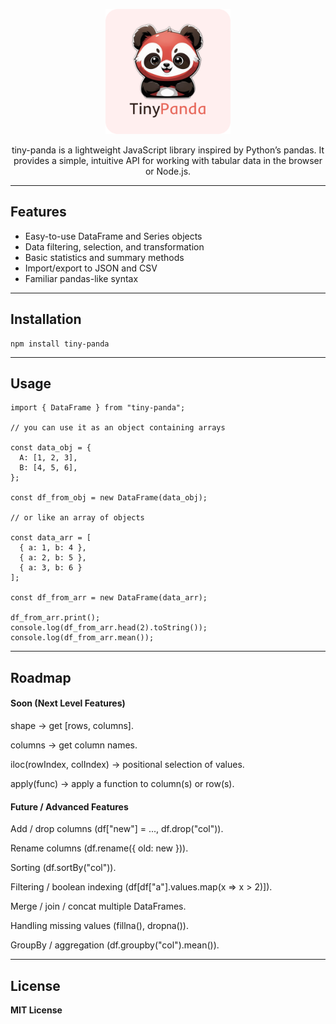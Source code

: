 <p align="center">
  <img width="200" height="200" src="./src/assets/tiny_panda.png">
</p>

<div align="center"> 
tiny-panda is a lightweight JavaScript library inspired by Python’s pandas.
It provides a simple, intuitive API for working with tabular data in the browser or Node.js.
</div>

---

##  Features
- Easy-to-use DataFrame and Series objects
- Data filtering, selection, and transformation
- Basic statistics and summary methods
- Import/export to JSON and CSV
- Familiar pandas-like syntax

---

## Installation
```
npm install tiny-panda
```

---

## Usage
```
import { DataFrame } from "tiny-panda";

// you can use it as an object containing arrays

const data_obj = {
  A: [1, 2, 3],
  B: [4, 5, 6],
};

const df_from_obj = new DataFrame(data_obj);

// or like an array of objects

const data_arr = [
  { a: 1, b: 4 },
  { a: 2, b: 5 },
  { a: 3, b: 6 }
];

const df_from_arr = new DataFrame(data_arr);

df_from_arr.print();
console.log(df_from_arr.head(2).toString());
console.log(df_from_arr.mean());
```
---

## Roadmap

#### Soon (Next Level Features)

shape → get [rows, columns].

columns → get column names.

iloc(rowIndex, colIndex) → positional selection of values.

apply(func) → apply a function to column(s) or row(s).

#### Future / Advanced Features

Add / drop columns (df["new"] = ..., df.drop("col")).

Rename columns (df.rename({ old: new })).

Sorting (df.sortBy("col")).

Filtering / boolean indexing (df[df["a"].values.map(x => x > 2)]).

Merge / join / concat multiple DataFrames.

Handling missing values (fillna(), dropna()).

GroupBy / aggregation (df.groupby("col").mean()).

---

## License

**MIT License**